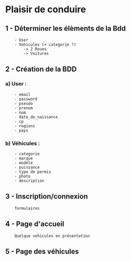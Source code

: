 # Plaisir de conduire

## 1 - Déterminer les élèments de la Bdd

```fix
    - User
    - Vehicules (+ categorie ?)
        -> 2 Roues
        -> Voitures
``` 
## 2 - Création de la BDD

### a) User :
```fix
    - email
    - password
    - pseudo
    - prenom
    - nom
    - date_de_naissance
    - cp
    - regions
    - pays
```
### b) Véhicules :
```fix
    - categorie
    - marque
    - modèle
    - puissance
    - type de permis
    - photo
    - description
```

## 3 - Inscription/connexion
```fix
    formulaires
```
## 4 - Page d'accueil
```fix
    Quelque vehicules en présentation
```
## 5 - Page des véhicules
```fix

```
